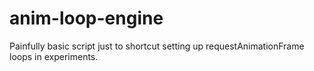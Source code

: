 # anim-loop-engine
Painfully basic script just to shortcut setting up requestAnimationFrame loops in experiments.
